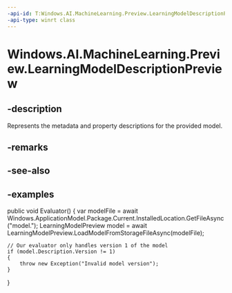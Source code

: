 ```yaml
---
-api-id: T:Windows.AI.MachineLearning.Preview.LearningModelDescriptionPreview
-api-type: winrt class
---
```


<!-- Class syntax.
public class LearningModelDescriptionPreview : ILearningModelDescriptionPreview
-->

# Windows.AI.MachineLearning.Preview.LearningModelDescriptionPreview

## -description
Represents the metadata and property descriptions for the provided model.

## -remarks

## -see-also

## -examples
public void Evaluator()
{
    var modelFile = await Windows.ApplicationModel.Package.Current.InstalledLocation.GetFileAsync("model.");
    LearningModelPreview model = await LearningModelPreview.LoadModelFromStorageFileAsync(modelFile);
 
    // Our evaluator only handles version 1 of the model
    if (model.Description.Version != 1)
    {
        throw new Exception("Invalid model version");
    }
}



